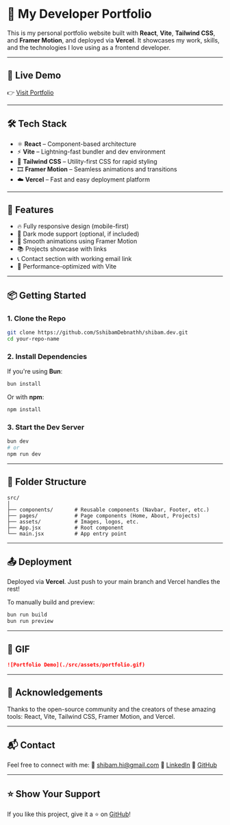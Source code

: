 # 💼 My Developer Portfolio

This is my personal portfolio website built with **React**, **Vite**, **Tailwind CSS**, and **Framer Motion**, and deployed via **Vercel**. It showcases my work, skills, and the technologies I love using as a frontend developer.

---

## 🚀 Live Demo

👉 [Visit Portfolio](https://shibam-dev.vercel.app/)

---

## 🛠️ Tech Stack

* ⚛️ **React** – Component-based architecture
* ⚡ **Vite** – Lightning-fast bundler and dev environment
* 💨 **Tailwind CSS** – Utility-first CSS for rapid styling
* 🎞️ **Framer Motion** – Seamless animations and transitions
* ☁️ **Vercel** – Fast and easy deployment platform

---

## 📁 Features

* 🔥 Fully responsive design (mobile-first)
* 🌙 Dark mode support (optional, if included)
* 🧠 Smooth animations using Framer Motion
* 📚 Projects showcase with links
* 📞 Contact section with working email link
* 🎯 Performance-optimized with Vite

---

## 📦 Getting Started

### 1. Clone the Repo

```bash
git clone https://github.com/SshibamDebnathh/shibam.dev.git
cd your-repo-name
```

### 2. Install Dependencies

If you're using **Bun**:

```bash
bun install
```

Or with **npm**:

```bash
npm install
```

### 3. Start the Dev Server

```bash
bun dev
# or
npm run dev
```

---

## 🧱 Folder Structure

```
src/
│
├── components/       # Reusable components (Navbar, Footer, etc.)
├── pages/            # Page components (Home, About, Projects)
├── assets/           # Images, logos, etc.
├── App.jsx           # Root component
└── main.jsx          # App entry point
```

---

## 📤 Deployment

Deployed via **Vercel**. Just push to your main branch and Vercel handles the rest!

To manually build and preview:

```bash
bun run build
bun run preview
```

---

## 🎥 GIF 


```md
![Portfolio Demo](./src/assets/portfolio.gif)
```

---

## 🙌 Acknowledgements

Thanks to the open-source community and the creators of these amazing tools:
React, Vite, Tailwind CSS, Framer Motion, and Vercel.

---

## 📬 Contact

Feel free to connect with me:
📧 [shibam.hi@gmail.com](mailto:shibam.hi@gmail.com)
🔗 [LinkedIn](https://www.linkedin.com/in/shibam-debnath-aa5a12151/)
🐙 [GitHub](https://github.com/SshibamDebnathh)

---

## ⭐️ Show Your Support

If you like this project, give it a ⭐ on [GitHub](https://github.com/SshibamDebnathh/shibam.dev)!
